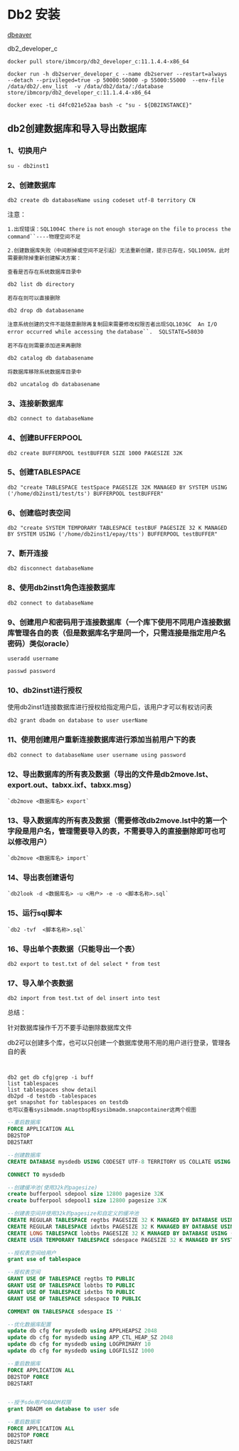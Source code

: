 # Db2 安装

[dbeaver](https://dbeaver.io/download/)

db2_developer_c

```
docker pull store/ibmcorp/db2_developer_c:11.1.4.4-x86_64
```


```
docker run -h db2server_developer_c --name db2server --restart=always  --detach --privileged=true -p 50000:50000 -p 55000:55000  --env-file /data/db2/.env_list  -v /data/db2/data/:/database store/ibmcorp/db2_developer_c:11.1.4.4-x86_64
```


```
docker exec -ti d4fc021e52aa bash -c "su - ${DB2INSTANCE}"
```



## db2创建数据库和导入导出数据库

### 1、切换用户

```shell
su - db2inst1

```
### 2、创建数据库

```shell
db2 create db databaseName using codeset utf-8 territory CN
```

注意：

`1.出现错误：SQL1004C there` `is` `not` `enough storage` `on` `the file` `to` `process the command``----物理空间不足`

`2.创建数据库失败（中间断掉或空间不足引起）无法重新创建，提示已存在，SQL1005N，此时需要删除掉重新创建解决方案：`

`查看是否存在系统数据库目录中`

```
db2 list db directory
```

`若存在则可以直接删除`
```
db2 drop db databasename
```
`注意系统创建的文件不能随意删除再复制回来需要修改权限否者出现SQL1036C  An I/O error occurred while accessing the` `database``.  SQLSTATE=58030`

`若不存在则需要添加进来再删除`
```
db2 catalog db databasename
```
`将数据库移除系统数据库目录中`
```
db2 uncatalog db databasename
```
### 3、连接新数据库
```
db2 connect to databaseName
```
### 4、创建BUFFERPOOL
```
db2 create BUFFERPOOL testBUFFER SIZE 1000 PAGESIZE 32K
```
### 5、创建TABLESPACE
```
db2 "create TABLESPACE testSpace PAGESIZE 32K MANAGED BY SYSTEM USING ('/home/db2inst1/test/ts') BUFFERPOOL testBUFFER"
```
### 6、创建临时表空间
```
db2 "create SYSTEM TEMPORARY TABLESPACE testBUF PAGESIZE 32 K MANAGED BY SYSTEM USING ('/home/db2inst1/epay/tts') BUFFERPOOL testBUFFER"
```
### 7、断开连接
```
db2 disconnect databaseName
```
### 8、使用db2inst1角色连接数据库
```
db2 connect to databaseName
```
### 9、创建用户和密码用于连接数据库（一个库下使用不同用户连接数据库管理各自的表（但是数据库名字是同一个，只需连接是指定用户名密码）类似oracle）

```
useradd username

passwd password
```

### 10、db2inst1进行授权

使用db2inst1连接数据库进行授权给指定用户后，该用户才可以有权访问表

```
db2 grant dbadm on database to user userName
```
### 11、使用创建用户重新连接数据库进行添加当前用户下的表

```
db2 connect to databaseName user username using password
```

### 12、导出数据库的所有表及数据（导出的文件是db2move.lst、export.out、tabxx.ixf、tabxx.msg）
```
`db2move <数据库名> export`
```
### 13、导入数据库的所有表及数据（需要修改db2move.lst中的第一个字段是用户名，管理需要导入的表，不需要导入的直接删除即可也可以修改用户）
```
`db2move <数据库名> import`
```
### 14、导出表创建语句
```
`db2look -d <数据库名> -u <用户> -e -o <脚本名称>.sql`
```
### 15、运行sql脚本
```
`db2 -tvf  <脚本名称>.sql`
```
### 16、导出单个表数据（只能导出一个表）
```
db2 export to test.txt of del select * from test
```
### 17、导入单个表数据

```
db2 import from test.txt of del insert into test
```
总结：

针对数据库操作千万不要手动删除数据库文件

db2可以创建多个库，也可以只创建一个数据库使用不用的用户进行登录，管理各自的表


```


db2 get db cfg|grep -i buff
list tablespaces
list tablespaces show detail
db2pd -d testdb -tablespaces
get snapshot for tablespaces on testdb
也可以查看sysibmadm.snaptbsp和sysibmadm.snapcontainer这两个视图

```

```sql
--重启数据库
FORCE APPLICATION ALL 
DB2STOP
DB2START 

--创建数据库
CREATE DATABASE mysdedb USING CODESET UTF-8 TERRITORY US COLLATE USING SYSTEM USER TABLESPACE MANAGED BY DATABASE USING (FILE 'd:\DB2\data\mysdedb\sdetbsp' 51200)

CONNECT TO mysdedb 

--创建缓冲池(使用32k的pagesize)
create bufferpool sdepool size 12800 pagesize 32K
create bufferpool sdepool1 size 12800 pagesize 32K

--创建表空间并使用32k的pagesize和自定义的缓冲池
CREATE REGULAR TABLESPACE regtbs PAGESIZE 32 K MANAGED BY DATABASE USING ( FILE 'C:\DB2\NODE0000\mysdedb\regtbs' 2g) bufferpool sdepool
CREATE REGULAR TABLESPACE idxtbs PAGESIZE 32 K MANAGED BY DATABASE USING ( FILE 'C:\DB2\NODE0000\mysdedb\idxtbs' 1g) bufferpool sdepool
CREATE LONG TABLESPACE lobtbs PAGESIZE 32 K MANAGED BY DATABASE USING ( FILE 'C:\DB2\NODE0000\mysdedb\lobtbs' 1g) bufferpool sdepool1
CREATE USER TEMPORARY TABLESPACE sdespace PAGESIZE 32 K MANAGED BY SYSTEM USING ('C:\DB2\NODE0000\mysdedb\sdespace' ) bufferpool sdepool1

--授权表空间给用户
grant use of tablespace 

--授权表空间
GRANT USE OF TABLESPACE regtbs TO PUBLIC  
GRANT USE OF TABLESPACE lobtbs TO PUBLIC 
GRANT USE OF TABLESPACE idxtbs TO PUBLIC  
GRANT USE OF TABLESPACE sdespace TO PUBLIC 

COMMENT ON TABLESPACE sdespace IS '' 

--优化数据库配置
update db cfg for mysdedb using APPLHEAPSZ 2048
update db cfg for mysdedb using APP_CTL_HEAP_SZ 2048
update db cfg for mysdedb using LOGPRIMARY 10
update db cfg for mysdedb using LOGFILSIZ 1000

--重启数据库
FORCE APPLICATION ALL 
DB2STOP FORCE 
DB2START


--授予sde用户DBADM权限
grant DBADM on database to user sde

--重启数据库
FORCE APPLICATION ALL 
DB2STOP FORCE 
DB2START

```
